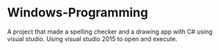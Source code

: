 # Windows-Programming
A project that made a spelling checker and a drawing app with C# using visual studio.
Using visual studio 2015 to open and execute.
